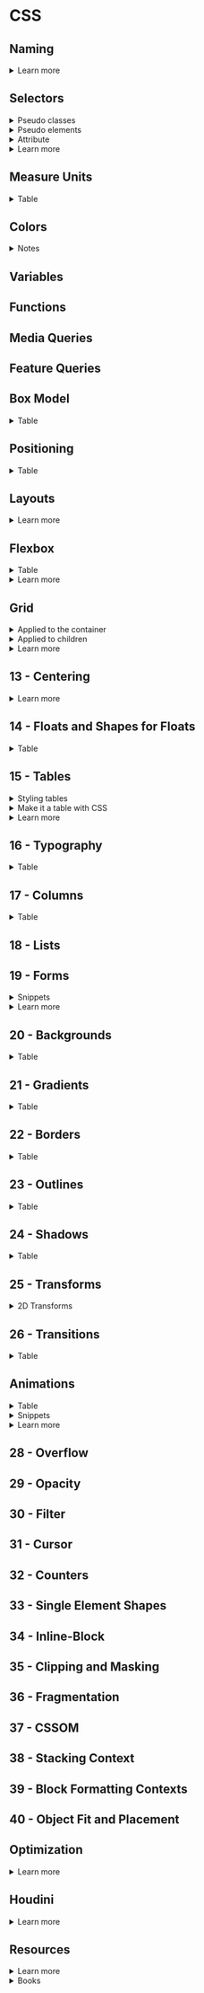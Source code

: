 # CSS
## Naming
<details>
<summary>Learn more</summary>

- [Слова, часто используемые в CSS-классах](https://github.com/yoksel/common-words)

</details>

## Selectors
<details>
<summary>Pseudo classes</summary>

|Pseudo class|Notes|Level|
|------------|-----|:---:|
|`:not(...)`|- can use: `:not(:last-child)` `:not(p):not(#id)` `:not([attribute])` `:not(.class)`<br>- cannot use: `:not(:not())` `:not(.class-one.class-two)` `:not(::after)`<br>`:not(a span + span ~ span)` (any combined selector)|:deciduous_tree:|
|`:nth-last-child`|from last|:deciduous_tree:|
|`:nth-child(2)`|if the 2nd element is ul, choses, otherwise no|:deciduous_tree:|
|`:only-child`|only one child|:deciduous_tree:|
|`:first-of-type`|with type in mind|:deciduous_tree:|
|`:last-of-type`|with type in mind|:deciduous_tree:|
|`:nth-of-type(2)`||:deciduous_tree:|
|`:nth-last-of-type(2)`||:deciduous_tree:|
|`:only-of-type`|only one of type inside a parent|
|`:empty`|no element or text inside|:deciduous_tree:|
|`:enabled`||:blossom:|
|`:disabled`||:blossom:|
|`:read-write`||:deciduous_tree:|
|`:read-only`||:deciduous_tree:|
|`:required`||:deciduous_tree:|
|`:optional`||:deciduous_tree:|
|`:checked`||:blossom:|
|`:valid`||:deciduous_tree:|
|`:invalid`||:deciduous_tree:|
|`:in-range`||:seedling:|
|`:out-of-range`||:seedling:|
|`:lang(ko)`|styling on lang attributes|:seedling:|

</details>

<details>
<summary>Pseudo elements</summary>

|Pseudo element|Notes|Level|
|--------------|-----|:---:|
|`::first-line`||:seedling:|
|`::first-letter`||:seedling:|
|`::before`||:blossom:|
|`::after`||:blossom:|

</details>

<details>
<summary>Attribute</summary>

|Attribute selector|Notes|Level|
|------------------|-----|:---:|
|`[type="text"]`|exact|:deciduous_tree:|
|`[foo^="bar"]`|starts with 'bar'|:deciduous_tree:|
|`[foo$="bar"]`|ends with 'bar' (good for docs .jpg)|:deciduous_tree:|
|`[foo*="bar"]`|contains 'bar'|:deciduous_tree:|
|`[foo~="bar"]`|'bar' is a separate word|:deciduous_tree:|
|`[foo\|="bar"]`|prefix 'bar', the value has to be either alone or followed by '-'|:deciduous_tree:|

</details>

<details>
<summary>Learn more</summary>

- [Intriguing CSS Level 4 Selectors](https://webdesign.tutsplus.com/tutorials/intriguing-css-level-4-selectors--cms-29499)
- [Селектор обобщенных родственных элементов](https://habr.com/ru/post/150720/)
- [Article: CSS-селекторы](https://learn.javascript.ru/css-selectors)


</details>

## Measure Units
<details>
<summary>Table</summary>

|Unit|Usage and notes|Level|
|----|---------------|:---:|
|`em`|depends on element's font-size|:deciduous_tree:|

</details>

## Colors
<details>
<summary>Notes</summary>

- `color: currentColor` to reset color to normal text color

</details>

## Variables
## Functions
## Media Queries
## Feature Queries

## Box Model
<details>
<summary>Table</summary>

|Property|Usage and notes|Level|
|--------|---------------|:---:|
|`width`|- block full width<br>- phrasing width = content<br>- input's width by default = `[size]` attribute, doesn't grow into full parent's width|:blossom:|
|`max-width`|counts of parent|:blossom:|
|`height`||:blossom:|
|`margin`|- phrasing only hor margins<br>- vertical margins collapse to the more value (parent 40px, child 60px = 60px after collapse)<br>- vertical margins drop out of parent if parent doesn't have paddings or borders and it's margin is < child's margin<br>- horizontal margins do not collapse|:blossom:|
|`padding`|- phrasing only hor paddings|:blossom:|
|`display`|`none` removes element + makes una11y|:blossom:|
|`visibility`|`hidden` hides the element, but the place is still there, makes una11y|

</details>

## Positioning
<details>
<summary>Table</summary>

|Property|Usage and notes|Level|
|--------|---------------|:---:|
|`position`||:blossom:|
|`top`|- by default all coords = auto<br>- no scroll when extends browser's borders|:blossom:|
|`left`|no scroll when extends browser's borders|:blossom:|
|`bottom`|with scroll when extends browser's borders|:blossom:|
|`right`|with scroll when extends browser's borders|:blossom:|

</details>

## Layouts
<details>
<summary>Learn more</summary>

- [Relearn CSS layout](https://every-layout.dev/)

</details>

## Flexbox
<details>
<summary>Table</summary>

|Property|Usage and notes|Level|
|--------|---------------|:---:|
|`display: flex;`|min and max sizes apply after the basic size is counted (in the very end)|:deciduous_tree:|
|`flex-grow`|- positive int<br>- free space according to coefficient|:deciduous_tree:|
|`flex-shrink`|- positive int number<br>- free shrink according to coefficient<br>- not to shrink = 0<br>- only content shrinks (not paddings or borders)<br>- flex-shrink + multiline flex (only 1 element > container width)|:deciduous_tree:|
|`flex`|- combined property, has problems in some browsers<br>- flex-grow flex-shrink flex-basis<br>- `initial` = 0 1 auto<br>- `auto` = 1 1 auto<br>- `none` = 0 0 auto<br>- `1 0` = 1 0 0%<br>- `1` = 1 1 0%|:seedling:|

</details>

<details>
<summary>Learn more</summary>

- [A Complete Guide to Flexbox](https://css-tricks.com/snippets/css/a-guide-to-flexbox/)
- [Harnessing Flexbox For Today’s Web Apps](https://www.smashingmagazine.com/2015/03/harnessing-flexbox-for-todays-web-apps/)
- [Flexbugs](https://github.com/philipwalton/flexbugs#flexbugs)

</details>

## Grid
<details>
<summary>Applied to the container</summary>

|Property|Usage and notes|Level|
|--------|---------------|:---:|
|`display: grid;`|- children become parents grid elements<br>- elements position on the 2d grid between lines<br>- grids could be layered (default - order in HTML)<br>- `z-index` changes layering|:seedling:|

</details>

<details>
<summary>Applied to children</summary>

|Property|Usage and notes|Level|
|--------|---------------|:---:|
|`grid-column-start: 3;`|starts from 3 vertical line, if end is undefined, ends on next line|:seedling:|
|`grid-column-end: 5;`||:seedling:|
|`grid-column: 3 / 5;`|- start / end<br>- when used without 2nd param, will behave like `-start` property|:seedling:|
|`grid-row-start: 5;`|starts from 5 horizontal line, if end is undefined, ends on next line|:seedling:|
|`grid-row-end: 7;`||:seedling:|
|`grid-row: 5 / 7;`|- start / end<br>- when used without 2nd param, will behave like `-start` property|:seedling:|

</details>

<details>
<summary>Learn more</summary>

- [A Complete Guide to Grid](https://css-tricks.com/snippets/css/complete-guide-grid/)
- [Grid Layout on MDN](https://developer.mozilla.org/en-US/docs/Web/CSS/CSS_Grid_Layout)
- [Grid Resources](https://gridbyexample.com/resources/)

</details>

## 13 - Centering
<details>
<summary>Learn more</summary>

- [Centering in CSS: A Complete Guide](https://css-tricks.com/centering-css-complete-guide/)

</details>

## 14 - Floats and Shapes for Floats
<details>
<summary>Table</summary>

|Property|Usage and notes|Level|
|--------|---------------|:---:|
|`float`|- `left/right/none` basically used to float elements with text<br>- adds sizes to phrasing elements too<br>- shrinks to content<br>- drops out of flow (partially)<br>- block elements after float stop reacting oon float, go up like with `position: absolute;`<br>- inline elements float around the empty side of float element<br>- if all blocks are floats, parent shrinks to 0 height<br>- floats see each other, drop to the next line, but sometimes 'chains' and positions below one of the random floats (awkward behavior)|:seedling:|
|`clear`|`left/right/both/none` forbids floating, if after float - sees it (clearfix pattern)|:seedling:|

</details>

## 15 - Tables
<details>
<summary>Styling tables</summary>

|Property|Usage and notes|Level|
|--------|---------------|:---:|
|`border-collapse`|`collapse` set on `<table>` to avoid double border|:blossom:|
|`border-spacing: 10px 1rem;`|- set on `<table>`<br>- when `border-collapse` != `collapse`<br>- between table and cells|:seedling:|
|`caption-side`|`top`, `bottom`|:seedling:|
|`background-color`|for `<tr>` we can add only background properties, has almost no self styling|:seedling:|
|`vertical-align`|aligns text inside the cell vertically|:seedling:|

</details>

<details>
<summary>Make it a table with CSS</summary>

|Display value|Usage and notes|Level|
|-------------|---------------|:---:|
|`table`|`<table>`|:seedling:|
|`inline-table`||:seedling:|
|`table-row`|`<tr>`|:seedling:|
|`table-cell`|`<td>`|:seedling:|
|`table-caption`|`<caption>`|:seedling:|
|`table-header-group`|`<thead>`|:seedling:|
|`table-row-group`|`<tbody>`|:seedling:|
|`table-footer-group`|`<tfoot>`|:seedling:|
|`table-column`|like a `<col>` tag - empty, used for styling a column one - 1st, two - second ...|:seedling:|
|`table-column-group`|like a `<colgroup>` and child `<col>` tags, empty, styles for every child column|:seedling:|

</details>

<details>
<summary>Learn more</summary>

- [A Complete Guide to the Table Element](https://css-tricks.com/complete-guide-table-element/)

</details>

## 16 - Typography
<details>
<summary>Table</summary>

|Property|Usage and notes|Level|
|--------|---------------|:---:|
|`font-weight`|`bolder`, `lighter` from current or inherited|:blossom:|
|`font-size`|- `px`, `small`, `xx-small` absolute;<br>- `em`, `larger`, `smaller` relative to parent;<br>- `rem` relative to `<html>`|:blossom:|
|`line-height`|`px`, (`%`, coefficient - from font-size)|:blossom:|
|`font-family`|`sans-serif`, `monospace`, `serif`, `cursive`, `fantasy`|:blossom:|
|`text-align`|`start`, `end`, `left`, `right`, `center`, `justify`|:blossom:|
|`font-style`|`normal`, `italic`, `oblique` ('pseudo-italic' made by browser)<br>`vertical-rl`, `vertical-lr`, |:deciduous_tree:|
|`text-transform`|`none`, `uppercase`, `lowercase`, `capitalize`|:blossom:|
|`writing-mode`|`horizontal-tb`|:seedling:|
|`vertical-align`|`baseline`, `top`, `middle`, `bottom`, `%`, `px`<br>for inline element regarding the line<br>used on element, not container<br>`px` or `%` of `line-height`<br>`0%` = `0px` = `baseline` (almost)<br>`px` like `%`, counts > or < side|:deciduous_tree:|
|`color`|`#fff(fff)(ff)`, `rgb(a)`, `hsl(a)`|:blossom:|
|`white-space`|`normal`, `nowrap`<br>`pre`, `pre-wrap` = `<pre>` (pre-wrap to new line if overflow)<br>`break-spaces` = `pre-wrap`, but doesn't touch reserved space<br>`pre-line` = `normal`, but breaks lines on line-break symbol|:seedling:|
|`overflow-wrap`|`normal`, `break-word`|:seedling:|
|`letter-spacing`|`px`, `em`, `rem`, `pt`|:blossom:|
|`text-indent`|+- `%`, `px`, `em`, `pt` indent of the 1st line of the text block (of width)|:seedling:|
|`word-spacing`|`em`, `rem`, `%`, `ch` between words +-, could be used also for inline-blocks and images|:deciduous_tree:|
|`direction`|`ltr`, `rtl` changes columns order, scrollbar position|:seedling:|
|`unicode-bidi`|- `normal` according to used symbols<br>- `embed` according to set direction<br>- `bidi-override` overrides according direction|:seedling:|
|`text-overflow`|- applies only if: 1. one-line block; 2. - overflow is initiated<br>- `clip` default cuts on container size<br>- `ellipsis` - adds `...` in the end|:deciduous_tree:|
|`text-decoration`|`underline`|:deciduous_tree:|
|`text-decoration-line`|`underline`, `line-through`, `overline`, `none`|:deciduous_tree:|
|`text-decoration-style`|`solid`, `double`, `dotted`, `dashed`, `wavy`|:deciduous_tree:|
|`text-decoration-color`|`#fff(fff)(ff)`, `rgb(a)`, `hsl(a)`|:deciduous_tree:|
|`text-shadow`|`1px 1px 1px #000000` x y r-blur (0 default) color (text color default), multiple available|:deciduous_tree:|

</details>

## 17 - Columns
<details>
<summary>Table</summary>

|Property|Usage and notes|Level|
|--------|---------------|:---:|
|`column-count`|int, separates block into equal columns of text|:seedling:|
|`column-width`|min width, if column-count is undefined, browser separates into max available width|:seedling:|
|`column-gap`|`1em` default|:seedling:|

</details>

## 18 - Lists
## 19 - Forms
<details>
<summary>Snippets</summary>

- [Radio button styles](https://freebiesupply.com/blog/css-radio-buttons/)

</details>

<details>
<summary>Learn more</summary>

- [A Sliding Nightmare: Understanding the Range Input](https://css-tricks.com/sliding-nightmare-understanding-range-input/)

</details>

## 20 - Backgrounds
<details>
<summary>Table</summary>

|&nbsp;&nbsp;&nbsp;&nbsp;&nbsp;&nbsp;&nbsp;&nbsp;&nbsp;&nbsp;&nbsp;&nbsp;&nbsp;&nbsp;Property&nbsp;&nbsp;&nbsp;&nbsp;&nbsp;&nbsp;&nbsp;&nbsp;&nbsp;&nbsp;&nbsp;&nbsp;&nbsp;&nbsp;|Usage and notes|Level|
|------------------------|---------------|:---:|
|`background-color`|`#fff(fff)(ff)` `rgb(a)` `hsl(a)`|:blossom:|
|`background-image`|- `url('bg.jpg')` image layers on color<br>- when multiple - 1st is upper|:blossom:|
|`background-repeat`|- `repeat`, `repeat-x(y)` `no-repeat`<br>- `round` repeated parts shrink or grow<br>- `space` adds space between<br>- could be different by x or y|:deciduous_tree:|
|`background-position`|- x y `left` `center` `right` `top` `bottom`<br>- `50%` `50px` +-<br>- `right 30px top 20px` - from any block corner|:deciduous_tree:|
|`background-attachment`|-`scroll` default<br>`fixed` adds very simple parallax effect|:deciduous_tree:|
|`background-size`|-`auto auto` default<br>- `100px, 100% 50%`<br>- `contain` reserves proportions, max sizes with full fill possible, could not cover the whole container<br>- `cover` reserves proportions, min possible sizes to cover the whole container, if block and img proportions are different, img cuts|:deciduous_tree:|
|`background-origin`|- `padding-box` (-borders) default<br>- `border-box` (+padding+borders)<br>- `content-box` (-padding-borders)|:deciduous_tree:|
|`background-clip`|- `border-box` default doesn't cut<br>- `padding-box` cuts till borders<br>- `content-box` cuts with paddings|:seedling:|
|`background`|complex property order `[bc] [bi] [br] [bp] [ba]`|:deciduous_tree:|

</details>

## 21 - Gradients
<details>
<summary>Table</summary>

|&nbsp;&nbsp;&nbsp;&nbsp;&nbsp;&nbsp;&nbsp;&nbsp;&nbsp;&nbsp;&nbsp;&nbsp;&nbsp;&nbsp;&nbsp;&nbsp;&nbsp;&nbsp;&nbsp;&nbsp;&nbsp;&nbsp;&nbsp;&nbsp;Function&nbsp;&nbsp;&nbsp;&nbsp;&nbsp;&nbsp;&nbsp;&nbsp;&nbsp;&nbsp;&nbsp;&nbsp;&nbsp;&nbsp;&nbsp;&nbsp;&nbsp;&nbsp;&nbsp;&nbsp;&nbsp;&nbsp;&nbsp;&nbsp;|Usage and notes|Level|
|--------|---------------|:---:|
|`linear-gradient()`|- `[to top], yellow, green, red, black`<br>- `to bottom` default<br>- `top`, `bottom`, `left`, `right` straight<br>- `right top`, `right bottom` diagonal<br>- `90deg`, `-90deg`<br>- diagonal always to corners, `45deg` not<br>- `red 0%, yellow 100%` adds the color stop, the most colorful point, where other color starts<br>- if for siblings, add same color stop, sharp transition (like stripes)|:deciduous_tree:|
|`repeating-linear-gradient()`|- gradient size (fragment) = last color stop, to see the repetition gradient size should be < element size<br>- if 1st and last colors are the same, the transition will be sharp, equal colors needed<br>- color stop usually px, but % could be used too<br>- can imitate linear-gradient + bg-size + repeat|:deciduous_tree:|

</details>

## 22 - Borders
<details>
<summary>Table</summary>

|Property|Usage and notes|Level|
|--------|---------------|:---:|
|`border-style`|- `groove` looks like carved into the page<br>- `ridge` opposite to `groove`|:seedling:|
|`border-radius`|- tl tr br bl<br>- of a circle corner radius<br>- `10px 20px 30px 40px / 5px 15px 25px 35px`|:blossom:|
|`border-top-left-radius`|`30px 15px` hor vert, could be different|:blossom:|
|`border-image`|complex property|:seedling:|
|`border-image-source`|- `url('bg.png')` or gradients also work<br>- by default fills only corners with the whole background-image|:seedling:|
|`border-image-slice`|- `px`, `%` paddings from sides of image to 4 lines<br>- `fill` will fill center too|:seedling:|
|`border-image-repeat`|`stretch` default, can use different to hor and vert<br>- `round` grows evenly<br>- `space` leaves space between|:seedling:|
|`border-image-width`|> border-width = under content|:seedling:|
|`border-image-outset`|almost = `outline-offset`, moves border out of elements borders, evenly grows the image (no neg numbers)|:seedling:|
|||:seedling:|

</details>

## 23 - Outlines
<details>
<summary>Table</summary>

|Property|Usage and notes|Level|
|--------|---------------|:---:|
|`outline`|- `1px solid #000`<br>- can't use only for some sides<br>- styles like a border|:deciduous_tree:|
|`outline-offset`|+- outline position|:deciduous_tree:|
|`outline-style`|- `groove` looks like carved into the page<br>- `ridge` opposite to `groove`|:seedling:|

</details>

## 24 - Shadows
<details>
<summary>Table</summary>

|Property|Usage and notes|Level|
|--------|---------------|:---:|
|`box-shadow`|- `[inset] x y [blur] [spread] [color]`<br>- `blur` less = more strict<br>- `spread` +more -less than element<br>- `color` default = `color` of the element<br>- if only `spread` with + looks like border<br>- `blur` + `spread` negative = light shadow<br>- `blur` + no `spread` = default shadow<br>- `blur` > `spread` = darker than default<br>- `blur` < `spread` = too dark shadow<br>- multi shadows = upper in the list = upper layering|:deciduous_tree:|

</details>

## 25 - Transforms
<details>
<summary>2D Transforms</summary>

|Property or function|Usage and notes|Level|
|--------|---------------|:---:|
|`transform`|`translate(...) rotate(...)` order matters|:deciduous_tree:|
|`translateX()`<br>`translateY()`<br>`translate(X, [Y])`|if no Y, Y = 0|:deciduous_tree:|
|`scaleX()`<br>`scaleY()`<br>`scale(X, [Y])`|- if no Y, Y = X (base point = 1)<br>- `0` shrinks the element, couldn't see (invisible)<br>- if negative num, element rotates (mirrors)|:seedling:|
|`rotate()`|- `180deg`<br>- by default relatively elements center<br>- rotates with coordinate grid|:deciduous_tree:|
|`skewX()`<br>`skewY()`<br>`skew(X, [Y])`|- if no Y, Y = 0, but `skew()` has bugs<br>- x = +left -right<br>- y = +down -up|:seedling:|
|`transform-origin`|- `X [Y]` if Y is unset, Y = 50%<br>- `50% 50%` default<br>- `px`, `em`, `%`, `left-right`, `top-bottom`<br>- with `rotate` changes the axis<br>- with `scale` to what place shrink<br>- with `scale(0)` to `scale(1)` could be added different effects|:seedling:|

</details>

## 26 - Transitions
<details>
<summary>Table</summary>

|Property|Usage and notes|Level|
|--------|---------------|:---:|
|`transition`|`width 1s ease-in 2s` duration, delay complex property|:deciduous_tree:|
|`transition-duration`|`1s`, `300ms` default applied to all properties|:blossom:|
|`transition-property`|`width`, `height`, `opacity` if different duration, order must be the same|:deciduous_tree:|
|`transition-delay`|`1s`, `300ms` delay before start|:blossom:|
|`transition-timing-function`|- `ease` default = `cubic-bezier(0, 0.42, 0, 1, 1)`<br>- `linear` even<br>- `ease-in`, `ease-out`, `ease-in-out`<br>- `cubic-bezier(0, X1, Y1, X2, Y2)` X, Y coords form 0 to 1<br>- `steps(6, end)` int count, keyword for direction<br>- animates like 'dashes'<br>- first/last step executes evenly with start/end of the transition|:deciduous_tree:|

</details>

## Animations
<details>
<summary>Table</summary>

|Property|Usage and notes|Level|
|--------|---------------|:---:|
|`@keyframes <name> {}`|- `0% { width: 100%; }`<br>- start and end steps are either `from ... to` or `0% 100%`, steps inside are in `%`<br>- if no start point, animation runs from basic elements state to 1st existing step<br>- if there is no last step, after last inner step animation runs backwards to initial state<br>- steps could be in any order, but chronological preferred|:deciduous_tree:|
|`animation`|`<name> 1s` one element can have multiple animations|:deciduous_tree:|
|`animation-name`|`name1, name2`|:deciduous_tree:|
|`animation-duration`|`1s`, `300ms`|:deciduous_tree:|
|`animation-iteration-count`|- `0` won't run<br>- positive int = runs count<br>- `infinite`|:deciduous_tree:|
|`animation-direction`|- `normal`, `reverse`<br>- `alternate` when count > 1 odd = `normal`, even = `reverse`<br>- `alternate-reverse`|:deciduous_tree:|
|`animation-delay`|`1s`, `300ms` delay before start|:deciduous_tree:|
|`animation-fill-mode`|- if animation effect visible when ends<br>- `forwards` keeps the final state (even when several runs or `reverse`)<br>- `backwards` keeps state initial or `0%` / `from`<br>- if `delay` + `backwards` = styles `from` / `0%` apply before delay (animation starts)<br>- `both` = `forwards` + `backwards`|:deciduous_tree:|
|`animation-play-state`|- `running` default<br>- `paused` stopped|:deciduous_tree:|
|`animation-timing-function`|- `ease` slow-slow default<br>- `linear` evenly<br>- `ease-in` slow-fast<br>- `ease-out` fast-slow<br>- `ease-in-out` almost like `ease`, but more intensive<br>- `cubic-bezier(...)`<br>- `steps(6, start)`|:deciduous_tree:|

</details>

<details>
<summary>Snippets</summary>

- [Hovers, loaders](https://emilkowalski.github.io/css-effects-snippets/)
- [Different animations](https://animate.style/)

</details>

<details>
<summary>Learn more</summary>

- [Creating smooth CSS animations — even with a heavy DOM](https://medium.com/purpledesign/creating-smooth-css-animations-even-with-a-heavy-dom-212cb80441a9)

</details>

## 28 - Overflow
## 29 - Opacity
## 30 - Filter
## 31 - Cursor
## 32 - Counters
## 33 - Single Element Shapes
## 34 - Inline-Block
## 35 - Clipping and Masking
## 36 - Fragmentation
## 37 - CSSOM
## 38 - Stacking Context
## 39 - Block Formatting Contexts
## 40 - Object Fit and Placement
## Optimization

<details>
<summary>Learn more</summary>

- [CSS triggers](https://csstriggers.com/)

</details>

## Houdini
<details>
<summary>Learn more</summary>

- [Houdini](https://css-houdini.rocks/js-in-css/)

</details>

## Resources
<details>
<summary>Learn more</summary>

- [CSS Reference](https://tympanus.net/codrops/css_reference/)
- [State of CSS 2019](https://2019.stateofcss.com/)
- [Refactoring (the way we talk about) CSS](https://noti.st/rachelandrew/VqOEAa/refactoring-the-way-we-talk-about-css#sNdvV9Y)

</details>

<details>
<summary>Books</summary>

- [Cascading Style Sheets: The Definitive Guide, 2nd Edition](http://shop.oreilly.com/product/9780596005252.do)
- [CSS: The Missing Manual, 4th Edition](http://shop.oreilly.com/product/0636920036357.do)

</details>

